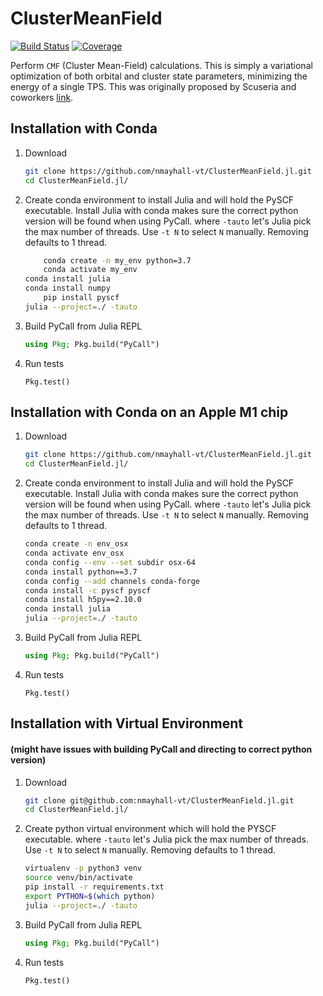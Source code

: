 # ClusterMeanField
[![Build Status](https://github.com/nmayhall-vt/ClusterMeanField.jl/actions/workflows/CI.yml/badge.svg?branch=main)](https://github.com/nmayhall-vt/ClusterMeanField.jl/actions/workflows/CI.yml?query=branch%3Amain)
[![Coverage](https://codecov.io/gh/nmayhall-vt/ClusterMeanField.jl/branch/main/graph/badge.svg)](https://codecov.io/gh/nmayhall-vt/ClusterMeanField.jl)


Perform `CMF` (Cluster Mean-Field) calculations. This is simply a variational optimization of both orbital and cluster state parameters, minimizing the energy of a single TPS. This was originally proposed by Scuseria and coworkers [link](https://journals.aps.org/prb/abstract/10.1103/PhysRevB.92.085101).

## Installation with Conda
1. Download

	```bash
	git clone https://github.com/nmayhall-vt/ClusterMeanField.jl.git
	cd ClusterMeanField.jl/
	```


2. Create conda environment to install Julia and will hold the PySCF executable. Install Julia with conda makes sure the correct python version will be found when using PyCall. where `-tauto` let's Julia pick the max number of threads. Use `-t N` to select `N` manually. Removing defaults to 1 thread. 

	```bash
        conda create -n my_env python=3.7 
        conda activate my_env
	conda install julia
	conda install numpy
        pip install pyscf
	julia --project=./ -tauto 
	```


3. Build PyCall from Julia REPL

  	```julia
	using Pkg; Pkg.build("PyCall")
	```


4. Run tests
	```
	Pkg.test()
	```


## Installation with Conda on an Apple M1 chip
1. Download

	```bash
	git clone https://github.com/nmayhall-vt/ClusterMeanField.jl.git
	cd ClusterMeanField.jl/
	```


2. Create conda environment to install Julia and will hold the PySCF executable. Install Julia with conda makes sure the correct python version will be found when using PyCall. where `-tauto` let's Julia pick the max number of threads. Use `-t N` to select `N` manually. Removing defaults to 1 thread. 

	```bash
	conda create -n env_osx
	conda activate env_osx
	conda config --env --set subdir osx-64 
	conda install python==3.7
	conda config --add channels conda-forge
	conda install -c pyscf pyscf
	conda install h5py==2.10.0
	conda install julia
	julia --project=./ -tauto 
	```


3. Build PyCall from Julia REPL

  	```julia
	using Pkg; Pkg.build("PyCall")
	```


4. Run tests
	```
	Pkg.test()
	```



## Installation with Virtual Environment 
#### (might have issues with building PyCall and directing to correct python version)
1. Download

	```bash
	git clone git@github.com:nmayhall-vt/ClusterMeanField.jl.git
	cd ClusterMeanField.jl/
	```


2. Create python virtual environment which will hold the PYSCF executable.   where `-tauto` let's Julia pick the max number of threads. Use `-t N` to select `N` manually. Removing defaults to 1 thread. 

	```bash
	virtualenv -p python3 venv
	source venv/bin/activate
	pip install -r requirements.txt
	export PYTHON=$(which python)
	julia --project=./ -tauto 
  	```


3. Build PyCall from Julia REPL

  	```julia
	using Pkg; Pkg.build("PyCall")
	```


4. Run tests
	```
	Pkg.test()
	```
